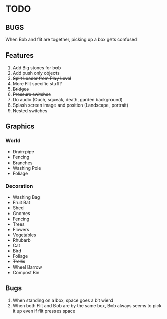 # TODO

## BUGS
When Bob and flit are together, picking up a box gets confused

## Features
1. Add Big stones for bob
2. Add push only objects
3. ~~Split Loader from Play Level~~
4. More Flit specific stuff?
5. ~~Bridges~~
6. ~~Pressure switches~~
7. Do audio (Ouch, squeak, death, garden background)
8. Splash screen image and position (Landscape, portrait)
9. Nested switches

## Graphics

### World
* ~~Drain pipe~~
* Fencing
* Branches
* Washing Pole
* Foliage

### Decoration
* Washing Bag
* Fruit Bat
* Shed
* Gnomes
* Fencing
* Trees
* Flowers
* Vegetables
* Rhubarb
* Cat
* Bird
* Foliage
* ~~Trellis~~
* Wheel Barrow
* Compost Bin


## Bugs
1. When standing on a box, space goes a bit wierd
2. When both Flit and Bob are by the same box, Bob always seems to pick it up even if flit presses space